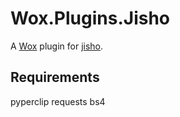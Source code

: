 ﻿# Wox.Plugins.Jisho
 
A [Wox](//wox.one) plugin for [jisho](//jisho.org).

## Requirements
pyperclip
requests
bs4
